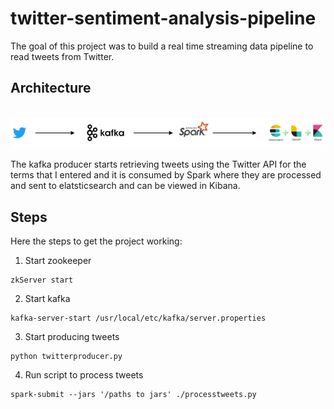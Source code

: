 # twitter-sentiment-analysis-pipeline
The goal of this project was to build a real time streaming data pipeline to read tweets from Twitter.


## Architecture

   </br><img src="/docs/architecture.png" width="800" height=auto />

The kafka producer starts retrieving tweets using the Twitter API for the terms that I entered and it is consumed by Spark where they are processed and sent to elatsticsearch and can be viewed in Kibana.

## Steps 

Here the steps to get the project working:

1. Start zookeeper
```
zkServer start
```
2. Start kafka
```
kafka-server-start /usr/local/etc/kafka/server.properties
```
3. Start producing tweets
```
python twitterproducer.py
```
4. Run script to process tweets
```
spark-submit --jars '/paths to jars' ./processtweets.py
```
 
